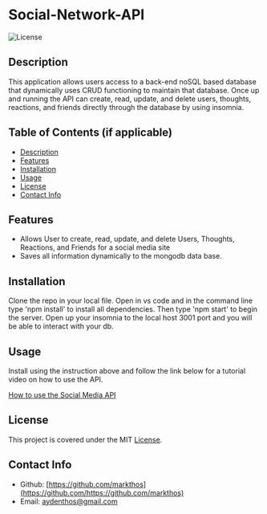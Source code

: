 # Social-Network-API

![License](https://img.shields.io/badge/License-mit-blue.svg)

## Description
This application allows users access to a back-end noSQL based database that dynamically uses CRUD functioning to maintain that database.  Once up and running the API can create, read, update, and delete users, thoughts, reactions, and friends directly through the database by using insomnia.


## Table of Contents (if applicable)

- [Description](#description)
- [Features](#features)
- [Installation](#installation)
- [Usage](#usage)
- [License](#license)
- [Contact Info](#contact-info)



## Features

- Allows User to create, read, update, and delete Users, Thoughts, Reactions, and Friends for a social media site
- Saves all information dynamically to the mongodb data base.

## Installation

Clone the repo in your local file.  Open in vs code and in the command line type 'npm install' to install all dependencies. Then type 'npm start' to begin the server.  Open up your insomnia to the local host 3001 port and you will be able to interact with your db.

## Usage
Install using the instruction above and follow the link below for a tutorial video on how to use the API.

[How to use the Social Media API](https://drive.google.com/file/d/1HaOMvXyp3ADseo3qLtifg1nS00wEPtwh/view)

## License
This project is covered under the MIT [License](https://choosealicense.com/licenses/${license}).


## Contact Info

- Github: [https://github.com/markthos](https://github.com/https://github.com/markthos)
- Email: aydenthos@gmail.com